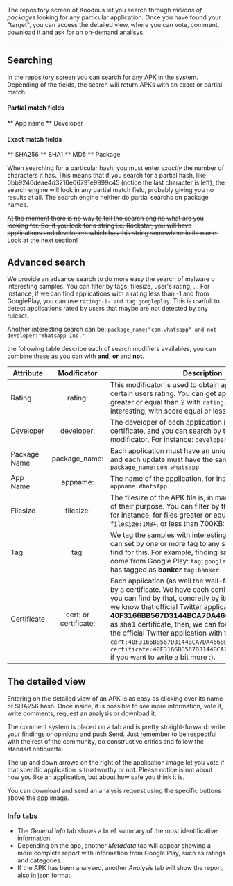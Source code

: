The repository screen of Koodous let you search through _millions of packages_ looking for any particular application. Once you have found your "target", you can access the detailed view, where you can vote, comment, download it and ask for an on-demand analisys. 

***

## Searching

In the repository screen you can search for any APK in the system. Depending of the fields, the search will return APKs with an exact or partial match:

#### Partial match fields

** App name
** Developer

#### Exact match fields

** SHA256
** SHA1
** MD5
** Package

When searching for a particular hash, you must enter _exactly_ the number of characters it has. This means that if you search for a partial hash, like 0bb9246deae4d3210e06791e9999c45 (notice the last character is left), the search engine will look in any partial match field, probably giving you no results at all. The search engine neither do partial searchs on package names.

<del>At the moment there is no way to tell the search engine what are you looking for. So, if you look for a string i.e. Rockstar, you will have applications and developers which has this string somewhere in its name.</del> Look at the next section!

## Advanced search

We provide an advance search to do more easy the search of malware o interesting samples. You can filter by tags, filesize, user's rating, ... For instance, if we can find applications with a rating less than -1 and from GooglePlay, you can use ```rating:-1- and tag:googleplay```. This is usefull to detect applications rated by users that maybe are not detected by any ruleset.

Another interesting search can be: ```package_name:"com.whatsapp" and not developer:"WhatsApp Inc."```

the following table describe each of search modifiers availables, you can combine these as you can with **and**, **or** and **not**.

| Attribute | Modificator | Description |
| ------------- |:-------------:| ----- |
| Rating | rating: | This modificator is used to obtain application with certain users rating. You can get applications with score greater or equal than 2 with ```rating:2+```. Or more interesting, with score equal or less than -1 ```rating:-1-``` |
| Developer | developer: | The developer of each application is extracted from the certificate, and you can search by these using this modificator. For instance: ```developer:"WhatsApp Inc."``` |
| Package Name | package_name: | Each application must have an unique package name, and each update must have the same name. Example: ```package_name:com.whatsapp``` |
| App Name | appname: | The name of the application, for instance: ```appname:WhatsApp``` |
| Filesize | filesize: | The filesize of the APK file is, in many times, an indicator of their purpose. You can filter by this parameter with, for instance, for files greater or equal than 1MB: ```filesize:1MB+```, or less than 700KB: ```filesize:700KB-```. |
| Tag | tag: | We tag the samples with interesting word and each user can set by one or more tag to any sample, and you can find for this. For example, finding sample that we know come from Google Play: ```tag:googleplay``` or that any user has tagged as **banker** ```tag:banker``` |
| Certificate | cert: or certificate: | Each application (as well the well-formed) has signed by a certificate. We have each certificate indexed and you can find by that, concretly by its *sha1*. For instance, we know that official Twitter application has **40F3166BB567D3144BCA7DA466BB948B782270EA** as sha1 certificate, then, we can found all versions of the official Twitter application with this: ```cert:40F3166BB567D3144BCA7DA466BB948B782270EA``` or ```certificate:40F3166BB567D3144BCA7DA466BB948B782270EA``` if you want to write a bit more :).|


## The detailed view

Entering on the detailed view of an APK is as easy as clicking over its name or SHA256 hash. Once inside, it is possible to see more information, vote it, write comments, request an analysis or download it.

The comment system is placed on a tab and is pretty straight-forward: write your findings or opinions and push Send. Just remember to be respectful with the rest of the community, do constructive critics and follow the standart netiquette. 

The up and down arrows on the right of the application image let you vote if that specific application is trustworthy or not. Please notice is not about how you like an application, but about how safe you think it is. 

You can download and send an analysis request using the specific buttons above the app image. 

### Info tabs

* The _General info_ tab shows a brief summary of the most identificative information. 
* Depending on the app, another _Metadata_ tab will appear showing a more complete report with information from Google Play, such as ratings and categories. 
* If the APK has been analysed, another _Analysis_ tab will show the report, also in json format. 


